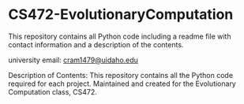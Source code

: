 # CS472-EvolutionaryComputation

This repository contains all Python code including a readme file with contact information and a description of the contents.

university email: cram1479@uidaho.edu

Description of Contents: This repository contains all the Python code required for each project. Maintained and created for the Evolutionary Computation class, CS472.
